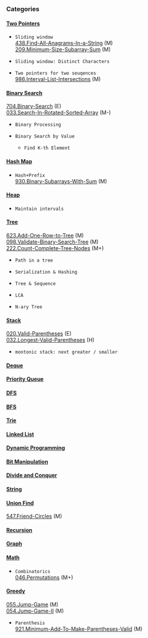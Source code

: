 ### Categories

#### [Two Pointers](https://github.com/monster898/leetcode/tree/master/Two_Pointers)

- `Sliding window`  
  [438.Find-All-Anagrams-In-a-String](https://github.com/monster898/leetcode/tree/master/Two_Pointers/438.Find-All-Anagrams-In-a-String) (M)  
  [209.Minimum-Size-Subarray-Sum](https//github.com/monster898/leetcode/tree/master/Two_Pointers/209.Minimum-Size-Subarray-Sum) (M)

- `Sliding window: Distinct Characters`

- `Two pointers for two seuqences`  
  [986.Interval-List-Intersections](https://github.com/monster898/leetcode/Two_Pointers/986.Interval-List-Intersections) (M)

#### [Binary Search](https://github.com/monster898/leetcode/tree/master/Binary_Search)

[704.Binary-Search](https://github.com/monster898/leetcode/tree/master/Binary_Search/704.Binary-Search) (E)  
[033.Search-In-Rotated-Sorted-Array](https://github.com/monster898/leetcode/tree/master/Binary_Search/033.Search-In-Rotated-Sorted-Array) (M-)

- `Binary Processing`

- `Binary Search by Value`

  - `Find K-th Element`

#### [Hash Map](https://github.com/monster898/leetcode/tree/master/Hash)

- `Hash+Prefix`  
  [930.Binary-Subarrays-With-Sum](https://github.com/monster898/leetcode/tree/master/Hash/930.Binary-Subarrays-With-Sum) (M)

#### [Heap](https://github.com/monster898/leetcode/tree/master/Heap)

- `Maintain intervals`

#### [Tree](https://github.com/monster898/leetcode/tree/master/Tree)

[623.Add-One-Row-to-Tree](https://github.com/monster898/leetcode/tree/master/Tree/623.Add-One-Row-to-Tree) (M)  
[098.Validate-Binary-Search-Tree](https://github.com/monster898/leetcode/tree/master/Tree/098.Validate-Binary-Search-Tree) (M)  
[222.Count-Complete-Tree-Nodes](https://github.com/monster898/leetcode/tree/master/222.Count-Complete-Tree-Nodes) (M+)

- `Path in a tree`

- `Serialization & Hashing`

- `Tree & Sequence`

- `LCA`

- `N-ary Tree`

#### [Stack](https://github.com/monster898/leetcode/tree/master/Stack)

[020.Valid-Parentheses](https://github.com/monster898/leetcode/tree/master/Stack/020.Valid-Parentheses) (E)  
[032.Longest-Valid-Parentheses](https://github.com/monster898/leetcode/tree/master/Stack/032.Longest-Valid-Parentheses) (H)

- `montonic stack: next greater / smaller`

#### [Deque](https://github.com/monster898/leetcode/tree/master/Deque)

#### [Priority Queue](https://github.com/monster898/leetcode/tree/master/Priority_Queue)

#### [DFS](https://github.com/monster898/leetcode/tree/master/DFS)

#### [BFS](https://github.com/monster898/leetcode/tree/master/BFS)

#### [Trie](https://github.com/monster898/leetcode/tree/master/Trie)

#### [Linked List](https://github.com/monster898/leetcode/tree/master/Linked_List)

#### [Dynamic Programming](https://github.com/monster898/leetcode/tree/master/Dynamic_Programming)

#### [Bit Manipulation](https://github.com/monster898/leetcode/tree/master/Bit_Manipulation)

#### [Divide and Conquer](https://github.com/monster898/leetcode/tree/master/Divide_Conquer)

#### [String](https://github.com/monster898/leetcode/tree/master/String)

#### [Union Find](https://github.com/monster898/leetcode/tree/master/Union_Find)

[547.Friend-Circles](https://github.com/monster898/leetcode/tree/master/Union_Find/547.Friend-Circles) (M)

#### [Recursion](https://github.com/monster898/leetcode/tree/master/Recursion)

#### [Graph](https://github.com/monster898/leetcode/tree/master/Graph/)

#### [Math](https://github.com/monster898/leetcode/tree/master/Math)

- `Combinatorics`  
  [046.Permutations](https://github.com/monster898/leetcode/tree/master/Math/046.Permutations) (M+)

#### [Greedy](https://github.com/monster898/leetcode/tree/master/Greedy)

[055.Jump-Game](https://github.com/monster898/leetcode/tree/master/Greedy/055.Jump-Game) (M)  
[054.Jump-Game-II](https://github.com/monster898/leetcode/tree/master/Greedy/054.Jump-Game-II) (M)

- `Parenthesis`  
  [921.Minimum-Add-To-Make-Parentheses-Valid](https://github/monster898/leetcode/tree/master/Greedy/921.Minimum-Add-To-Make-Parentheses-Valid) (M)
